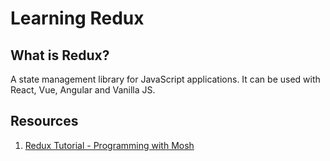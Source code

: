 # Learning Redux

## What is Redux?
A state management library for JavaScript applications. It can be used with React, Vue, Angular and Vanilla JS.

## Resources
1. [Redux Tutorial - Programming with Mosh](https://www.youtube.com/watch?v=poQXNp9ItL4&ab_channel=ProgrammingwithMosh)
